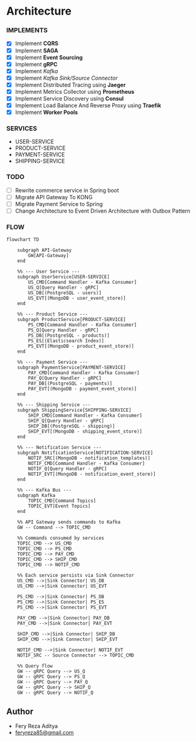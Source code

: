 # Architecture


### IMPLEMENTS
- [X] Implement **CQRS**
- [X] Implement **SAGA**
- [X] Implement **Event Sourcing**
- [X] Implement **gRPC**
- [X] Implement *Kafka*
- [X] Implement *Kafka Sink/Source Connector*
- [X] Implement Distributed Tracing using **Jaeger**
- [X] Implement Metrics Collector using **Prometheus**
- [X] Implement Service Discovery using **Consul**
- [X] Implement Load Balance And Reverse Proxy using **Traefik**
- [X] Implement **Worker Pools**

### SERVICES
- USER-SERVICE
- PRODUCT-SERVICE
- PAYMENT-SERVICE
- SHIPPING-SERVICE

### TODO
- [ ] Rewrite commerce service in Spring boot
- [ ] Migrate API Gateway To KONG
- [ ] Migrate Payment Service to Spring
- [ ] Change Architecture to Event Driven Architecture with Outbox Pattern

### FLOW
```mermaid
flowchart TD

    subgraph API-Gateway
        GW[API-Gateway]
    end

    %% --- User Service ---
    subgraph UserService[USER-SERVICE]
        US_CMD[Command Handler - Kafka Consumer]
        US_Q[Query Handler - gRPC]
        US_DB[(PostgreSQL - users)]
        US_EVT[(MongoDB - user_event_store)]
    end

    %% --- Product Service ---
    subgraph ProductService[PRODUCT-SERVICE]
        PS_CMD[Command Handler - Kafka Consumer]
        PS_Q[Query Handler - gRPC]
        PS_DB[(PostgreSQL - products)]
        PS_ES[(Elasticsearch Index)]
        PS_EVT[(MongoDB - product_event_store)]
    end

    %% --- Payment Service ---
    subgraph PaymentService[PAYMENT-SERVICE]
        PAY_CMD[Command Handler - Kafka Consumer]
        PAY_Q[Query Handler - gRPC]
        PAY_DB[(PostgreSQL - payments)]
        PAY_EVT[(MongoDB - payment_event_store)]
    end

    %% --- Shipping Service ---
    subgraph ShippingService[SHIPPING-SERVICE]
        SHIP_CMD[Command Handler - Kafka Consumer]
        SHIP_Q[Query Handler - gRPC]
        SHIP_DB[(PostgreSQL - shipping)]
        SHIP_EVT[(MongoDB - shipping_event_store)]
    end

    %% --- Notification Service ---
    subgraph NotificationService[NOTIFICATION-SERVICE]
        NOTIF_SRC[(MongoDB - notification_templates)]
        NOTIF_CMD[Command Handler - Kafka Consumer]
        NOTIF_Q[Query Handler - gRPC]
        NOTIF_EVT[(MongoDB - notification_event_store)]
    end

    %% --- Kafka Bus ---
    subgraph Kafka
        TOPIC_CMD[Command Topics]
        TOPIC_EVT[Event Topics]
    end

    %% API Gateway sends commands to Kafka
    GW -- Command --> TOPIC_CMD

    %% Commands consumed by services
    TOPIC_CMD --> US_CMD
    TOPIC_CMD --> PS_CMD
    TOPIC_CMD --> PAY_CMD
    TOPIC_CMD --> SHIP_CMD
    TOPIC_CMD --> NOTIF_CMD

    %% Each service persists via Sink Connector
    US_CMD -->|Sink Connector| US_DB
    US_CMD -->|Sink Connector| US_EVT

    PS_CMD -->|Sink Connector| PS_DB
    PS_CMD -->|Sink Connector| PS_ES
    PS_CMD -->|Sink Connector| PS_EVT

    PAY_CMD -->|Sink Connector| PAY_DB
    PAY_CMD -->|Sink Connector| PAY_EVT

    SHIP_CMD -->|Sink Connector| SHIP_DB
    SHIP_CMD -->|Sink Connector| SHIP_EVT

    NOTIF_CMD -->|Sink Connector| NOTIF_EVT
    NOTIF_SRC -- Source Connector --> TOPIC_CMD

    %% Query flow
    GW -- gRPC Query --> US_Q
    GW -- gRPC Query --> PS_Q
    GW -- gRPC Query --> PAY_Q
    GW -- gRPC Query --> SHIP_Q
    GW -- gRPC Query --> NOTIF_Q

```


## Author
* Fery Reza Aditya
* feryreza85@gmail.com





